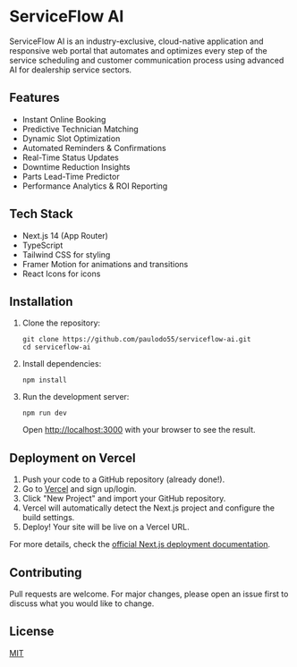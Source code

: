 # ServiceFlow AI

ServiceFlow AI is an industry-exclusive, cloud-native application and responsive web portal that automates and optimizes every step of the service scheduling and customer communication process using advanced AI for dealership service sectors.

## Features

- Instant Online Booking
- Predictive Technician Matching
- Dynamic Slot Optimization
- Automated Reminders & Confirmations
- Real-Time Status Updates
- Downtime Reduction Insights
- Parts Lead-Time Predictor
- Performance Analytics & ROI Reporting

## Tech Stack

- Next.js 14 (App Router)
- TypeScript
- Tailwind CSS for styling
- Framer Motion for animations and transitions
- React Icons for icons

## Installation

1. Clone the repository:
   ```
   git clone https://github.com/paulodo55/serviceflow-ai.git
   cd serviceflow-ai
   ```

2. Install dependencies:
   ```
   npm install
   ```

3. Run the development server:
   ```
   npm run dev
   ```

   Open [http://localhost:3000](http://localhost:3000) with your browser to see the result.

## Deployment on Vercel

1. Push your code to a GitHub repository (already done!).
2. Go to [Vercel](https://vercel.com) and sign up/login.
3. Click "New Project" and import your GitHub repository.
4. Vercel will automatically detect the Next.js project and configure the build settings.
5. Deploy! Your site will be live on a Vercel URL.

For more details, check the [official Next.js deployment documentation](https://nextjs.org/docs/deployment).

## Contributing

Pull requests are welcome. For major changes, please open an issue first to discuss what you would like to change.

## License

[MIT](https://choosealicense.com/licenses/mit/)
